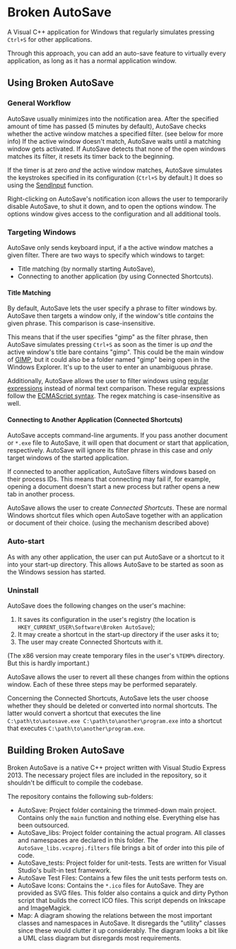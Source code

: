 Broken AutoSave
========

A Visual C++ application for Windows that regularly simulates pressing ```Ctrl+S``` for other applications.

Through this approach, you can add an auto-save feature to virtually every application, as long as it has a normal application window.

## Using Broken AutoSave

### General Workflow

AutoSave usually minimizes into the notification area.
After the specified amount of time has passed (5 minutes by default), AutoSave checks whether the active window matches a specified filter. (see below for more info)
If the active window doesn't match, AutoSave waits until a matching window gets activated.
If AutoSave detects that none of the open windows matches its filter, it resets its timer back to the beginning.

If the timer is at zero *and* the active window matches, AutoSave simulates the keystrokes specified in its configuration (```Ctrl+S``` by default.) It does so using the [SendInput](http://msdn.microsoft.com/en-us/library/windows/desktop/ms646310%28v=vs.85%29.aspx) function.

Right-clicking on AutoSave's notification icon allows the user to temporarily disable AutoSave, to shut it down, and to open the options window.
The options window gives access to the configuration and all additional tools.

### Targeting Windows

AutoSave only sends keyboard input, if a the active window matches a given filter. There are two ways to specify which windows to target:
* Title matching (by normally starting AutoSave),
* Connecting to another application (by using Connected Shortcuts).

#### Title Matching

By default, AutoSave lets the user specify a phrase to filter windows by. AutoSave then targets a window only, if the window's title *contains* the given phrase. This comparison is case-insensitive.

This means that if the user specifies "gimp" as the filter phrase, then AutoSave simulates pressing ```Ctrl+S``` as soon as the timer is up *and* the active window's title bare contains "gimp".
This could be the main window of [GIMP](http://gimp.org), but it could also be a folder named "gimp" being open in the Windows Explorer.
It's up to the user to enter an unambiguous phrase.

Additionally, AutoSave allows the user to filter windows using [regular expressions](http://simple.wikipedia.org/wiki/Regular_expression) instead of normal text comparison.
These regular expressions follow the [ECMAScript syntax](http://www.cplusplus.com/reference/regex/ECMAScript/).
The regex matching is case-insensitive as well.

#### Connecting to Another Application (Connected Shortcuts)

AutoSave accepts command-line arguments.
If you pass another document or ```*.exe``` file to AutoSave, it will open that document or start that application, respectively.
AutoSave will ignore its filter phrase in this case and *only* target windows of the started application.

If connected to another application, AutoSave filters windows based on their process IDs.
This means that connecting may fail if, for example, opening a document doesn't start a new process but rather opens a new tab in another process.

AutoSave allows the user to create *Connected Shortcuts*.
These are normal Windows shortcut files which open AutoSave together with an application or document of their choice. (using the mechanism described above)

### Auto-start

As with any other application, the user can put AutoSave or a shortcut to it into your start-up directory.
This allows AutoSave to be started as soon as the Windows session has started.

### Uninstall

AutoSave does the following changes on the user's machine:
1. It saves its configuration in the user's registry (the location is ```HKEY_CURRENT_USER\Software\Broken AutoSave```);
2. It may create a shortcut in the start-up directory if the user asks it to;
3. The user may create Connected Shortcuts with it.

(The x86 version may create temporary files in the user's ```%TEMP%``` directory.
But this is hardly important.)

AutoSave allows the user to revert all these changes from within the options window.
Each of these three steps may be performed separately.

Concerning the Connected Shortcuts, AutoSave lets the user choose whether they should be deleted or converted into normal shortcuts.
The latter would convert a shortcut that executes the line ```C:\path\to\autosave.exe C:\path\to\another\program.exe``` into a shortcut that executes ```C:\path\to\another\program.exe```.

## Building Broken AutoSave

Broken AutoSave is a native C++ project written with Visual Studio Express 2013.
The necessary project files are included in the repository, so it shouldn't be difficult to compile the codebase.

The repository contains the following sub-folders:
* AutoSave: Project folder containing the trimmed-down main project. Contains only the ```main``` function and nothing else. Everything else has been outsourced.
* AutoSave_libs: Project folder containing the actual program. All classes and namespaces are declared in this folder. The ```AutoSave_libs.vcxproj.filters``` file brings a bit of order into this pile of code.
* AutoSave_tests: Project folder for unit-tests. Tests are written for Visual Studio's built-in test framework.
* AutoSave Test Files: Contains a few files the unit tests perform tests on.
* AutoSave Icons: Contains the ```*.ico``` files for AutoSave. They are provided as SVG files. This folder also contains a quick and dirty Python script that builds the correct ICO files. This script depends on Inkscape and ImageMagick.
* Map: A diagram showing the relations between the most important classes and namespaces in AutoSave. It disregards the "utility" classes since these would clutter it up considerably. The diagram looks a bit like a UML class diagram but disregards most requirements.


